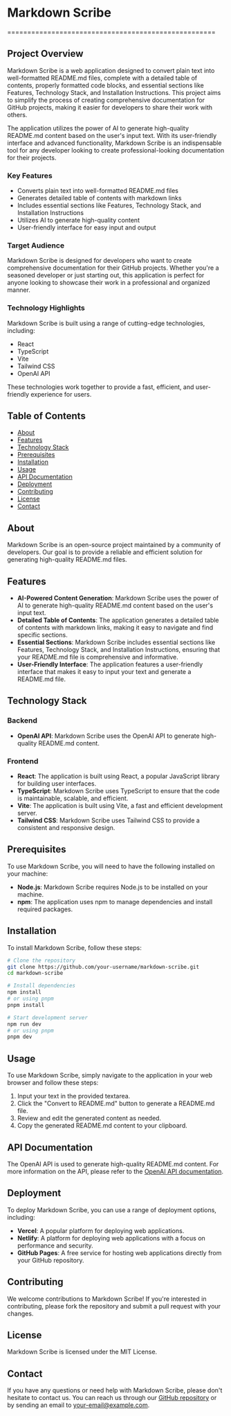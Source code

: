 # Markdown Scribe
====================================================

## Project Overview
Markdown Scribe is a web application designed to convert plain text into well-formatted README.md files, complete with a detailed table of contents, properly formatted code blocks, and essential sections like Features, Technology Stack, and Installation Instructions. This project aims to simplify the process of creating comprehensive documentation for GitHub projects, making it easier for developers to share their work with others.

The application utilizes the power of AI to generate high-quality README.md content based on the user's input text. With its user-friendly interface and advanced functionality, Markdown Scribe is an indispensable tool for any developer looking to create professional-looking documentation for their projects.

### Key Features

* Converts plain text into well-formatted README.md files
* Generates detailed table of contents with markdown links
* Includes essential sections like Features, Technology Stack, and Installation Instructions
* Utilizes AI to generate high-quality content
* User-friendly interface for easy input and output

### Target Audience

Markdown Scribe is designed for developers who want to create comprehensive documentation for their GitHub projects. Whether you're a seasoned developer or just starting out, this application is perfect for anyone looking to showcase their work in a professional and organized manner.

### Technology Highlights

Markdown Scribe is built using a range of cutting-edge technologies, including:

* React
* TypeScript
* Vite
* Tailwind CSS
* OpenAI API

These technologies work together to provide a fast, efficient, and user-friendly experience for users.

## Table of Contents
- [About](#about)
- [Features](#features)
- [Technology Stack](#technology-stack)
- [Prerequisites](#prerequisites)
- [Installation](#installation)
- [Usage](#usage)
- [API Documentation](#api-documentation)
- [Deployment](#deployment)
- [Contributing](#contributing)
- [License](#license)
- [Contact](#contact)

## About
Markdown Scribe is an open-source project maintained by a community of developers. Our goal is to provide a reliable and efficient solution for generating high-quality README.md files.

## Features
* **AI-Powered Content Generation**: Markdown Scribe uses the power of AI to generate high-quality README.md content based on the user's input text.
* **Detailed Table of Contents**: The application generates a detailed table of contents with markdown links, making it easy to navigate and find specific sections.
* **Essential Sections**: Markdown Scribe includes essential sections like Features, Technology Stack, and Installation Instructions, ensuring that your README.md file is comprehensive and informative.
* **User-Friendly Interface**: The application features a user-friendly interface that makes it easy to input your text and generate a README.md file.

## Technology Stack
### Backend
* **OpenAI API**: Markdown Scribe uses the OpenAI API to generate high-quality README.md content.
### Frontend
* **React**: The application is built using React, a popular JavaScript library for building user interfaces.
* **TypeScript**: Markdown Scribe uses TypeScript to ensure that the code is maintainable, scalable, and efficient.
* **Vite**: The application is built using Vite, a fast and efficient development server.
* **Tailwind CSS**: Markdown Scribe uses Tailwind CSS to provide a consistent and responsive design.

## Prerequisites
To use Markdown Scribe, you will need to have the following installed on your machine:

* **Node.js**: Markdown Scribe requires Node.js to be installed on your machine.
* **npm**: The application uses npm to manage dependencies and install required packages.

## Installation
To install Markdown Scribe, follow these steps:
```bash
# Clone the repository
git clone https://github.com/your-username/markdown-scribe.git
cd markdown-scribe

# Install dependencies
npm install
# or using pnpm
pnpm install

# Start development server
npm run dev
# or using pnpm
pnpm dev
```

## Usage
To use Markdown Scribe, simply navigate to the application in your web browser and follow these steps:

1. Input your text in the provided textarea.
2. Click the "Convert to README.md" button to generate a README.md file.
3. Review and edit the generated content as needed.
4. Copy the generated README.md content to your clipboard.

## API Documentation
The OpenAI API is used to generate high-quality README.md content. For more information on the API, please refer to the [OpenAI API documentation](https://beta.openai.com/docs/api-reference).

## Deployment
To deploy Markdown Scribe, you can use a range of deployment options, including:

* **Vercel**: A popular platform for deploying web applications.
* **Netlify**: A platform for deploying web applications with a focus on performance and security.
* **GitHub Pages**: A free service for hosting web applications directly from your GitHub repository.

## Contributing
We welcome contributions to Markdown Scribe! If you're interested in contributing, please fork the repository and submit a pull request with your changes.

## License
Markdown Scribe is licensed under the MIT License.

## Contact
If you have any questions or need help with Markdown Scribe, please don't hesitate to contact us. You can reach us through our [GitHub repository](https://github.com/your-username/markdown-scribe) or by sending an email to [your-email@example.com](mailto:your-email@example.com).

